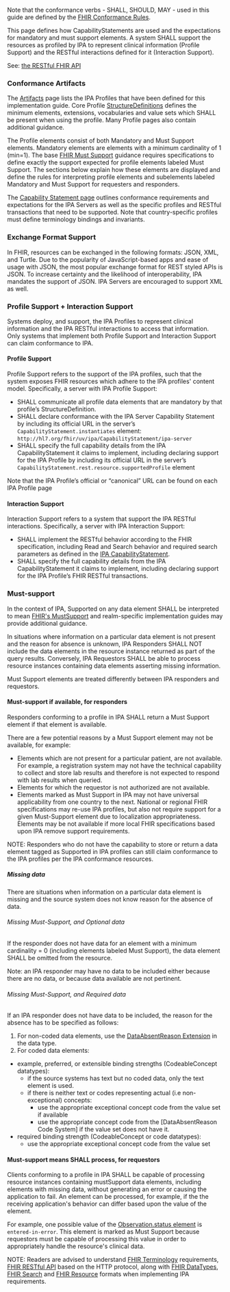 Note that the conformance verbs - SHALL, SHOULD, MAY - used in this guide are defined by the [FHIR Conformance Rules](http://hl7.org/fhir/conformance-rules.html).

This page defines how CapabilityStatements are used and the expectations for mandatory and must support elements. A system SHALL support the resources as profiled by IPA to represent clinical information (Profile Support) and the RESTful interactions defined for it (Interaction Support). 


See: [the RESTful FHIR API](http://hl7.org/fhir/R4/http.html)


### Conformance Artifacts
The [Artifacts](artifacts.html) page lists the IPA Profiles that have been defined for this implementation guide. Core Profile [StructureDefinitions](http://hl7.org/fhir/R4/structuredefinition.html) defines the minimum elements, extensions, vocabularies and value sets which SHALL be present when using the profile. Many Profile pages also contain additional guidance.

The Profile elements consist of both Mandatory and Must Support elements. Mandatory elements are elements with a minimum cardinality of 1 (min=1). The base [FHIR Must Support](http://hl7.org/fhir/R4/profiling.html#mustsupport) guidance requires specifications to define exactly the support expected for profile elements labeled Must Support. The sections below explain how these elements are displayed and define the rules for interpreting profile elements and subelements labeled Mandatory and Must Support for requesters and responders.

The [Capability Statement page](CapabilityStatement-ipa-server.html) outlines conformance requirements and expectations for the IPA Servers as well as the specific profiles and RESTful transactions that need to be supported. Note that country-specific profiles must define terminology bindings and invariants. 

<div class="bg-success" markdown="1">

### Exchange Format Support

In FHIR, resources can be exchanged in the following formats: JSON, XML, and Turtle. Due to the popularity of JavaScript-based apps and ease of usage with JSON, the most popular exchange format for REST styled APIs is JSON. To increase certainty and the likelihood of interoperability, IPA mandates the support of JSON. IPA Servers are encouraged to support XML as well.
</div><!-- new-content -->

### Profile Support + Interaction Support
Systems deploy, and support, the IPA Profiles to represent clinical information and the IPA RESTful interactions to access that information. Only systems that implement both Profile Support and Interaction Support can claim conformance to IPA. 

#### Profile Support
Profile Support refers to the support of the IPA profiles, such that the system exposes FHIR resources which adhere to the IPA profiles' content model. Specifically, a server with IPA Profile Support:
* SHALL communicate all profile data elements that are mandatory by that profile’s StructureDefinition. 
* SHALL declare conformance with the IPA Server Capability Statement by including its official URL in the server’s `CapabilityStatement.instantiates` element: `http://hl7.org/fhir/uv/ipa/CapabilityStatement/ipa-server`
* SHALL specify the full capability details from the IPA CapabilityStatement it claims to implement, including declaring support for the IPA Profile by including its official URL in the server’s `CapabilityStatement.rest.resource.supportedProfile` element

Note that the IPA Profile’s official or “canonical” URL can be found on each IPA Profile page

#### Interaction Support
Interaction Support refers to a system that support the IPA RESTful interactions. Specifically, a server with IPA Interaction Support:
* SHALL implement the RESTful behavior according to the FHIR specification, including Read and Search behavior and required search parameters as defined in the [IPA CapabilityStatement](CapabilityStatement-ipa-server.html#resourcesSummary1).
* SHALL specify the full capability details from the IPA CapabilityStatement it claims to implement, including declaring support for the IPA Profile’s FHIR RESTful transactions.

### Must-support
In the context of IPA, Supported on any data element SHALL be interpreted to mean [FHIR's MustSupport](https://www.hl7.org/fhir/conformance-rules.html#mustSupport) and realm-specific implementation guides may provide additional guidance. 

In situations where information on a particular data element is not present and the reason for absence is unknown, IPA Responders SHALL NOT include the data elements in the resource instance returned as part of the query results. Conversely, IPA Requestors SHALL be able to process resource instances containing data elements asserting missing information.

Must Support elements are treated differently between IPA responders and requestors. 

#### Must-support if available, for responders
Responders conforming to a profile in IPA SHALL return a Must Support element if that element is available. 

There are a few potential reasons by a Must Support element may not be available, for example:
* Elements which are not present for a particular patient, are not available. For example, a registration system may not have the technical capability to collect and store lab results and therefore is not expected to respond with lab results when queried.
* Elements for which the requestor is not authorized are not available.
* Elements marked as Must Support in IPA may not have universal applicability from one country to the next. National or regional FHIR specifications may re-use IPA profiles, but also not require support for a given Must-Support element due to localization appropriateness. Elements may be not available if more local FHIR specifications based upon IPA remove support requirements.  

NOTE: Responders who do not have the capability to store or return a data element tagged as Supported in IPA profiles can still claim conformance to the IPA profiles per the IPA conformance resources.

##### Missing data
There are situations when information on a particular data element is missing and the source system does not know reason for the absence of data.

###### Missing Must-Support, and Optional data
 If the responder does not have data for an element with a minimum cardinality = 0 (including elements labeled Must Support), the data element SHALL be omitted from the resource.

Note: an IPA responder may have no data to be included either because there are no data, or because data available are not pertinent.

###### Missing Must-Support, and Required data
If an IPA responder does not have data to be included, the reason for the absence has to be specified as follows:

1. For non-coded data elements, use the [DataAbsentReason Extension](http://hl7.org/fhir/R4/extension-data-absent-reason.html) in the data type.
2. For coded data elements:
  * example, preferred, or extensible binding strengths (CodeableConcept datatypes):
    * if the source systems has text but no coded data, only the text element is used.
    * if there is neither text or codes representing actual (i.e non-exceptional) concepts:
      * use the appropriate exceptional concept code from the value set if available
      * use the appropriate concept code from the [DataAbsentReason Code System] if the value set does not have it.
  * required binding strength (CodeableConcept or code datatypes):
    * use the appropriate exceptional concept code from the value set

#### Must-support means SHALL process, for requestors
Clients conforming to a profile in IPA SHALL be capable of processing resource instances containing mustSupport data elements, including elements with missing data, without generating an error or causing the application to fail. An element can be processed, for example, if the the receiving application's behavior can differ based upon the value of the element.


For example, one possible value of the [Observation.status element](StructureDefinition-ipa-observation-definitions.html#Observation.status) is `entered-in-error`. This element is marked as Must Support because requestors must be capable of processing this value in order to appropriately handle the resource's clinical data.

NOTE: Readers are advised to understand [FHIR Terminology](http://hl7.org/fhir/R4/terminologies.html) requirements, [FHIR RESTful API](http://hl7.org/fhir/R4/http.html) based on the HTTP protocol, along with [FHIR DataTypes](http://hl7.org/fhir/R4/datatypes.html), [FHIR Search](http://hl7.org/fhir/R4/search.html) and [FHIR Resource](http://hl7.org/fhir/R4/resource.html) formats when implementing IPA requirements.
